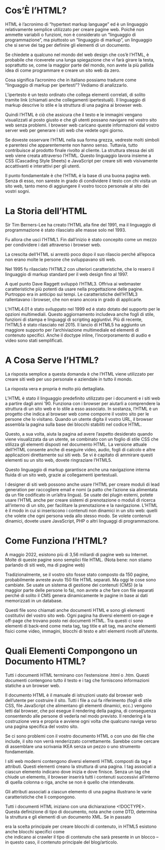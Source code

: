 <!-- @format -->

# Cos’È l’HTML?

HTML è l’acronimo di “hypertext markup language” ed è un linguaggio relativamente semplice utilizzato per creare pagine web. Poiché non ammette variabili o funzioni, non è considerato un “linguaggio di programmazione”, ma piuttosto un “linguaggio di markup”, un linguaggio che si serve dei tag per definire gli elementi di un documento.

Se chiedete a qualcuno nel mondo del web design che cos’è l’HTML, è probabile che riceverete una lunga spiegazione che vi farà girare la testa, soprattutto se, come la maggior parte del mondo, non avete la più pallida idea di come programmare e creare un sito web da zero.

Cosa significa l’acronimo che in italiano possiamo tradurre come “linguaggio di markup per ipertesti”? Vediamo di analizzarlo.

L’ipertesto è un testo ordinato che collega elementi correlati, di solito tramite link (chiamati anche collegamenti ipertestuali). Il linguaggio di markup descrive lo stile e la struttura di una pagina ai browser web.

Quindi l’HTML è ciò che assicura che il testo e le immagini vengano visualizzati al posto giusto e che gli utenti possano navigare nel vostro sito web senza problemi. I browser web caricano queste informazioni dal vostro server web per generare i siti web che vedete ogni giorno.

Se doveste osservare l’HTML nella sua forma grezza, vedreste molti simboli e parentesi che apparentemente non hanno senso. Tuttavia, tutto contribuisce al prodotto finale rivolto al cliente.
La struttura stessa dei siti web viene creata attraverso l’HTML. Questo linguaggio lavora insieme a CSS (Cascading Style Sheets) e JavaScript per creare siti web visivamente accattivanti e interattivi per gli utenti.

Il punto fondamentale è che l’HTML è la base di una buona pagina web. Senza di esso, non sareste in grado di condividere il testo con chi visita un sito web, tanto meno di aggiungere il vostro tocco personale al sito dei vostri sogni.

# La Storia dell’HTML

Sir Tim Berners-Lee ha creato l’HTML alla fine del 1991, ma il linguaggio di programmazione è stato rilasciato alle masse solo nel 1993.

Fu allora che uscì l’HTML1. Fin dall’inizio è stato concepito come un mezzo per condividere i dati attraverso i browser web.

La crescita dell’HTML si arrestò poco dopo il suo rilascio perché all’epoca non erano molte le persone che sviluppavano siti web.

Nel 1995 fu rilasciato l’HTML2 con ulteriori caratteristiche, che lo resero il linguaggio di markup standard per il web design fino al 1997.

A quel punto Dave Raggett sviluppò l’HTML3. Offriva ai webmaster caratteristiche più potenti da usare nella progettazione delle pagine. Purtroppo era in anticipo sui tempi. Le caratteristiche dell’HTML3 rallentavano i browser, che non erano ancora in grado di applicarle.

L’HTML4.01 è stato sviluppato nel 1999 ed è stato dotato del supporto per le opzioni multimediali. Questo aggiornamento includeva anche fogli di stile, funzioni di stampa e linguaggi di scripting aggiuntivi.
Più di recente, l’HTML5 è stato rilasciato nel 2015. Il lancio di HTML5 ha aggiunto un maggiore supporto per l’archiviazione multimediale ed elementi di contenuto specifici. Anche il doctype inline, l’incorporamento di audio e video sono stati semplificati.

# A Cosa Serve l’HTML?

La risposta semplice a questa domanda è che l’HTML viene utilizzato per creare siti web per uso personale e aziendale in tutto il mondo.

La risposta vera e propria è molto più dettagliata.

L’HTML è stato il linguaggio predefinito utilizzato per i documenti e i siti web a partire dagli anni ’90. Funziona con i browser per aiutarli a comprendere la struttura di un sito web e lo stile a esso associato.
In sostanza, l’HTML è un progetto che indica al browser web come comporre il vostro sito per le persone che lo visitano. Quando un utente digita il vostro URL, il browser assembla la pagina sulla base dei blocchi stabiliti nel codice HTML.

Questo, a sua volta, aiuta la pagina ad avere l’aspetto desiderato quando viene visualizzata da un utente, se combinato con un foglio di stile CSS che stilizza gli elementi disposti nel documento HTML.
La versione attuale dell’HTML consente anche di eseguire video, audio, fogli di calcolo e altre applicazioni direttamente sui siti web. Se vi è capitato di ammirare questi elementi su un sito web, dovete ringraziare l’HTML5.

Questo linguaggio di markup garantisce anche una navigazione interna fluida di un sito web, grazie ai collegamenti ipertestuali.

I designer di siti web possono anche usare l’HTML per creare moduli di lead generation per raccogliere email e nomi (a patto che l’azione sia alimentata da un file codificato in un’altra lingua).
Se usate dei plugin esterni, potete usare l’HTML anche per creare sistemi di prenotazione o moduli di ricerca all’interno di un sito, per facilitare la prenotazione e la navigazione.
L’HTML è il modo in cui si inseriscono i contenuti non dinamici in un sito web: quelli che volete che ogni persona veda allo stesso modo. Se volete contenuti dinamici, dovete usare JavaScript, PHP o altri linguaggi di programmazione.

# Come Funziona l’HTML?

A maggio 2022, esistono più di 3,56 miliardi di pagine web su Internet. Molte di queste pagine sono semplici file HTML. (Nota bene: non stiamo parlando di siti web, ma di pagine web)

Tradizionalmente, se il vostro sito fosse stato composto da 150 pagine, probabilmente avreste avuto 150 file HTML separati. Ma oggi le cose sono cambiate. Se usate un sistema di gestione dei contenuti (CMS) (e la maggior parte delle persone lo fa), non avrete a che fare con file separati perché di solito il CMS genera dinamicamente le pagine in base ai dati memorizzati in un database.

Questi file sono chiamati anche documenti HTML e sono gli elementi costitutivi del vostro sito web. Ogni pagina ha diversi elementi on-page e off-page che trovano posto nei documenti HTML. Tra questi ci sono elementi di back-end come meta tag, tag title e alt tag, ma anche elementi fisici come video, immagini, blocchi di testo e altri elementi rivolti all’utente.

# Quali Elementi Compongono un Documento HTML?

Tutti i documenti HTML terminano con l’estensione .html o .htm. Questi documenti contengono tutto il testo e i tag che forniscono informazioni statiche a un browser web.

Il documento HTML è il manuale di istruzioni usato dal browser web dell’utente per costruire il sito. Tutti i file a cui fa riferimento (fogli di stile CSS, file JavaScript che alimentano gli elementi dinamici, ecc.) vengono letti dal browser, che poi esegue il rendering della pagina, di conseguenza consentendo alle persone di vederla nel modo previsto. Il rendering è la costruzione vera e propria e avviene ogni volta che qualcuno naviga verso una pagina specifica del vostro sito.

Se ci sono problemi con il vostro documento HTML o con uno dei file che include, il sito non verrà renderizzato correttamente. Sarebbe come cercare di assemblare una scrivania IKEA senza un pezzo o uno strumento fondamentale.

I siti web moderni contengono diversi elementi HTML composti da tag e attributi. Questi elementi creano la struttura di una pagina. I tag associati a ciascun elemento indicano dove inizia e dove finisce. Senza un tag che chiude un elemento, il browser inserirà tutti i contenuti successivi all’interno di quella colonna o riga, anche se non è quello che intendevate.

Gli attributi associati a ciascun elemento di una pagina illustrano le varie caratteristiche che li compongono.

Tutti i documenti HTML iniziano con una dichiarazione <!DOCTYPE>. Questa definizione di tipo di documento, nota anche come DTD, determina la struttura e gli elementi di un documento XML.
Se in passato <div> era la scelta principale per creare blocchi di contenuto, in HTML5 esistono anche blocchi specifici come <main> che indicano ai crawler il tipo di contenuto che sarà presente in un blocco – in questo caso, il contenuto principale del blog/articolo.
